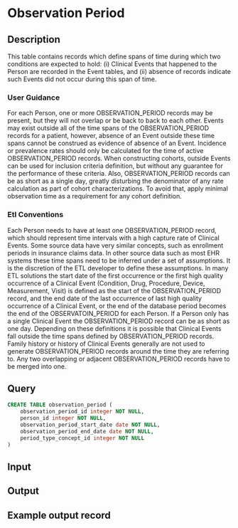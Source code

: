 <!---->

# Observation Period

## Description
This table contains records which define spans of time during which two conditions are expected to hold: (i) Clinical Events that happened to the Person are recorded in the Event tables, and (ii) absence of records indicate such Events did not occur during this span of time.

### User Guidance
For each Person, one or more OBSERVATION_PERIOD records may be present, but they will not overlap or be back to back to each other. Events may exist outside all of the time spans of the OBSERVATION_PERIOD records for a patient, however, absence of an Event outside these time spans cannot be construed as evidence of absence of an Event. Incidence or prevalence rates should only be calculated for the time of active OBSERVATION_PERIOD records. When constructing cohorts, outside Events can be used for inclusion criteria definition, but without any guarantee for the performance of these criteria. Also, OBSERVATION_PERIOD records can be as short as a single day, greatly disturbing the denominator of any rate calculation as part of cohort characterizations. To avoid that, apply minimal observation time as a requirement for any cohort definition.

### Etl Conventions
Each Person needs to have at least one OBSERVATION_PERIOD record, which should represent time intervals with a high capture rate of Clinical Events. Some source data have very similar concepts, such as enrollment periods in insurance claims data. In other source data such as most EHR systems these time spans need to be inferred under a set of assumptions. It is the discretion of the ETL developer to define these assumptions. In many ETL solutions the start date of the first occurrence or the first high quality occurrence of a Clinical Event (Condition, Drug, Procedure, Device, Measurement, Visit) is defined as the start of the OBSERVATION_PERIOD record, and the end date of the last occurrence of last high quality occurrence of a Clinical Event, or the end of the database period becomes the end of the OBSERVATOIN_PERIOD for each Person. If a Person only has a single Clinical Event the OBSERVATION_PERIOD record can be as short as one day. Depending on these definitions it is possible that Clinical Events fall outside the time spans defined by OBSERVATION_PERIOD records. Family history or history of Clinical Events generally are not used to generate OBSERVATION_PERIOD records around the time they are referring to. Any two overlapping or adjacent OBSERVATION_PERIOD records have to be merged into one.

## Query
```sql
CREATE TABLE observation_period (
	observation_period_id integer NOT NULL,
	person_id integer NOT NULL,
	observation_period_start_date date NOT NULL,
	observation_period_end_date date NOT NULL,
	period_type_concept_id integer NOT NULL
)
```

## Input


## Output


## Example output record


